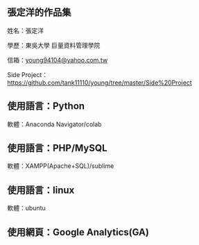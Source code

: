 張定洋的作品集
------------------------------------------------------
姓名：張定洋

學歷：東吳大學  巨量資料管理學院

信箱：young94104@yahoo.com.tw

Side Project：https://github.com/tank11110/young/tree/master/Side%20Project

使用語言：Python
--------------------------------------------

軟體：Anaconda Navigator/colab

使用語言：PHP/MySQL
--------------------------------------------

軟體：XAMPP(Apache+SQL)/sublime

使用語言：linux
-------------------------------------------

軟體：ubuntu

使用網頁：Google Analytics(GA)
-------------------------------------------
